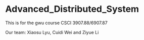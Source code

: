 # Advanced_Distributed_System
This is for the gwu course CSCI 3907.88/6907.87

Our team: Xiaosu Lyu, Cuidi Wei and Ziyue Li
